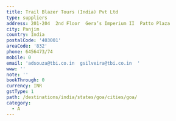 ```yaml
---
title: Trail Blazer Tours (India) Pvt Ltd
type: suppliers
address: 201-204  2nd Floor  Gera’s Imperium II  Patto Plaza
city: Panjim
country: India
postalCode: '403001'
areaCode: '832'
phone: 6456473/74
mobile: 0
email: 'adsouza@tbi.co.in  gsilveira@tbi.co.in  '
www: ''
note: ''
bookThrough: 0
currency: INR
gstType: 1
path: /destinations/india/states/goa/cities/goa/
category:
  - A
---
```


